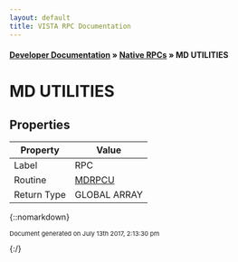 ```yaml
---
layout: default
title: VISTA RPC Documentation
---
```


#### [Developer Documentation](../index) &#187; [Native RPCs](TableOfContents) &#187; MD UTILITIES<br/>
# MD UTILITIES



## Properties

Property | Value
--- | ---
Label | RPC
Routine | [MDRPCU](http://code.osehra.org/dox/Routine_MDRPCU_source.html)
Return Type | GLOBAL ARRAY




{::nomarkdown} <br/><p style="font-size: 11px">Document generated on July 13th 2017, 2:13:30 pm</p>{:/}